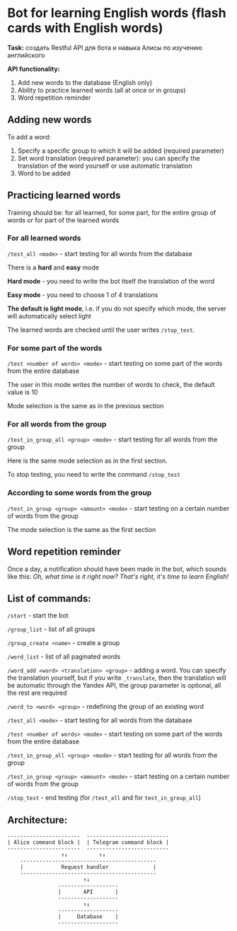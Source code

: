 # Bot for learning English words (flash cards with English words)

**Task:** создать Restful API  для бота и навыка Алисы по изучению английского

**API functionality:**

1. Add new words to the database (English only)
2. Ability to practice learned words (all at once or in groups)
3. Word repetition reminder

## Adding new words

To add a word:

1. Specify a specific group to which it will be added (required parameter)
2. Set word translation (required parameter): you can specify the translation of the word yourself or use automatic translation
3. Word to be added

## Practicing learned words

Training should be: for all learned, for some part, for the entire group of words or for part of the learned words

### For all learned words

`/test_all <mode>` - start testing for all words from the database

There is a **hard** and **easy** mode

**Hard mode** - you need to write the bot itself the translation of the word

**Easy mode** - you need to choose 1 of 4 translations

**The default is light mode**, i.e. if you do not specify which mode, the server will automatically select light

The learned words are checked until the user writes `/stop_test`.

### For some part of the words

`/test <number of words> <mode>` - start testing on some part of the words from the entire database

The user in this mode writes the number of words to check, the default value is 10

Mode selection is the same as in the previous section

### For all words from the group

`/test_in_group_all <group> <mode>` - start testing for all words from the group

Here is the same mode selection as in the first section.

To stop testing, you need to write the command `/stop_test`

### According to some words from the group

`/test_in_group <group> <amount> <mode>` - start testing on a certain number of words from the group

The mode selection is the same as the first section

## Word repetition reminder

Once a day, a notification should have been made in the bot, which sounds like this: *Oh, what time is it right now? That's right, it's time to learn English!*

## List of commands:

`/start` - start the bot

`/group_list` - list of all groups

`/group_create <name>` - create a group

`/word_list` - list of all paginated words

`/word_add <word> <translation> <group>` - adding a word. You can specify the translation yourself, but if you write `_translate`, then the translation will be automatic through the Yandex API, the group parameter is optional, all the rest are required

`/word_to <word> <group>` - redefining the group of an existing word

`/test_all <mode>` - start testing for all words from the database

`/test <number of words> <mode>` - start testing on some part of the words from the entire database

`/test_in_group_all <group> <mode>` - start testing for all words from the group

`/test_in_group <group> <amount> <mode>` - start testing on a certain number of words from the group

`/stop_test` - end testing (for `/test_all` and for `test_in_group_all`)

## Architecture:

    -----------------------  --------------------------
    | Alice command block |  | Telegram command block |
    -----------------------  --------------------------
                     ↑↓          ↑↓
        -------------------------------------------
        |            Request handler              |
        -------------------------------------------
                            ↑↓
                    -------------------
                    |       API       |
                    -------------------
                            ↑↓   
                    -------------------
                    |     Database    |
                    -------------------
